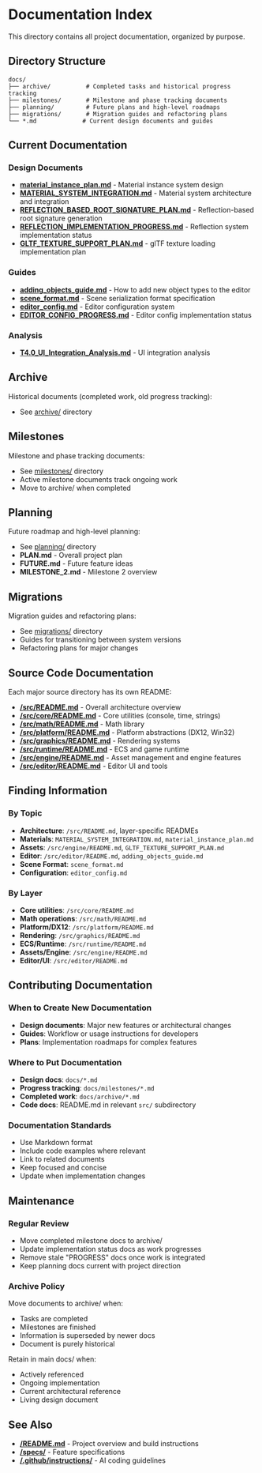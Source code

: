 # Documentation Index

This directory contains all project documentation, organized by purpose.

## Directory Structure

```
docs/
├── archive/          # Completed tasks and historical progress tracking
├── milestones/       # Milestone and phase tracking documents
├── planning/         # Future plans and high-level roadmaps
├── migrations/       # Migration guides and refactoring plans
└── *.md             # Current design documents and guides
```

## Current Documentation

### Design Documents
- **[material_instance_plan.md](material_instance_plan.md)** - Material instance system design
- **[MATERIAL_SYSTEM_INTEGRATION.md](MATERIAL_SYSTEM_INTEGRATION.md)** - Material system architecture and integration
- **[REFLECTION_BASED_ROOT_SIGNATURE_PLAN.md](REFLECTION_BASED_ROOT_SIGNATURE_PLAN.md)** - Reflection-based root signature generation
- **[REFLECTION_IMPLEMENTATION_PROGRESS.md](REFLECTION_IMPLEMENTATION_PROGRESS.md)** - Reflection system implementation status
- **[GLTF_TEXTURE_SUPPORT_PLAN.md](GLTF_TEXTURE_SUPPORT_PLAN.md)** - glTF texture loading implementation plan

### Guides
- **[adding_objects_guide.md](adding_objects_guide.md)** - How to add new object types to the editor
- **[scene_format.md](scene_format.md)** - Scene serialization format specification
- **[editor_config.md](editor_config.md)** - Editor configuration system
- **[EDITOR_CONFIG_PROGRESS.md](EDITOR_CONFIG_PROGRESS.md)** - Editor config implementation status

### Analysis
- **[T4.0_UI_Integration_Analysis.md](T4.0_UI_Integration_Analysis.md)** - UI integration analysis

## Archive

Historical documents (completed work, old progress tracking):
- See [archive/](archive/) directory

## Milestones

Milestone and phase tracking documents:
- See [milestones/](milestones/) directory
- Active milestone documents track ongoing work
- Move to archive/ when completed

## Planning

Future roadmap and high-level planning:
- See [planning/](planning/) directory
- **PLAN.md** - Overall project plan
- **FUTURE.md** - Future feature ideas
- **MILESTONE_2.md** - Milestone 2 overview

## Migrations

Migration guides and refactoring plans:
- See [migrations/](migrations/) directory
- Guides for transitioning between system versions
- Refactoring plans for major changes

## Source Code Documentation

Each major source directory has its own README:
- **[/src/README.md](/src/README.md)** - Overall architecture overview
- **[/src/core/README.md](/src/core/README.md)** - Core utilities (console, time, strings)
- **[/src/math/README.md](/src/math/README.md)** - Math library
- **[/src/platform/README.md](/src/platform/README.md)** - Platform abstractions (DX12, Win32)
- **[/src/graphics/README.md](/src/graphics/README.md)** - Rendering systems
- **[/src/runtime/README.md](/src/runtime/README.md)** - ECS and game runtime
- **[/src/engine/README.md](/src/engine/README.md)** - Asset management and engine features
- **[/src/editor/README.md](/src/editor/README.md)** - Editor UI and tools

## Finding Information

### By Topic

- **Architecture**: `/src/README.md`, layer-specific READMEs
- **Materials**: `MATERIAL_SYSTEM_INTEGRATION.md`, `material_instance_plan.md`
- **Assets**: `/src/engine/README.md`, `GLTF_TEXTURE_SUPPORT_PLAN.md`
- **Editor**: `/src/editor/README.md`, `adding_objects_guide.md`
- **Scene Format**: `scene_format.md`
- **Configuration**: `editor_config.md`

### By Layer

- **Core utilities**: `/src/core/README.md`
- **Math operations**: `/src/math/README.md`
- **Platform/DX12**: `/src/platform/README.md`
- **Rendering**: `/src/graphics/README.md`
- **ECS/Runtime**: `/src/runtime/README.md`
- **Assets/Engine**: `/src/engine/README.md`
- **Editor/UI**: `/src/editor/README.md`

## Contributing Documentation

### When to Create New Documentation

- **Design documents**: Major new features or architectural changes
- **Guides**: Workflow or usage instructions for developers
- **Plans**: Implementation roadmaps for complex features

### Where to Put Documentation

- **Design docs**: `docs/*.md`
- **Progress tracking**: `docs/milestones/*.md`
- **Completed work**: `docs/archive/*.md`
- **Code docs**: README.md in relevant `src/` subdirectory

### Documentation Standards

- Use Markdown format
- Include code examples where relevant
- Link to related documents
- Keep focused and concise
- Update when implementation changes

## Maintenance

### Regular Review

- Move completed milestone docs to archive/
- Update implementation status docs as work progresses
- Remove stale "PROGRESS" docs once work is integrated
- Keep planning docs current with project direction

### Archive Policy

Move documents to archive/ when:
- Tasks are completed
- Milestones are finished
- Information is superseded by newer docs
- Document is purely historical

Retain in main docs/ when:
- Actively referenced
- Ongoing implementation
- Current architectural reference
- Living design document

## See Also

- **[/README.md](/README.md)** - Project overview and build instructions
- **[/specs/](/specs/)** - Feature specifications
- **[/.github/instructions/](/.github/instructions/)** - AI coding guidelines
